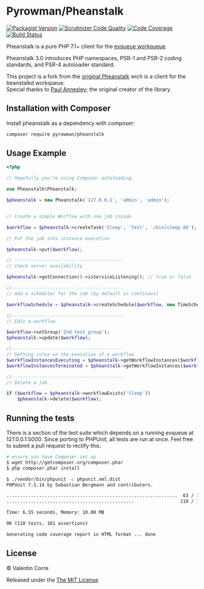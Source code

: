 Pyrowman/Pheanstalk
==========
[![Packagist Version](https://img.shields.io/packagist/v/pyrowman/pheanstalk)](https://packagist.org/packages/pyrowman/pheanstalk)
[![Scrutinizer Code Quality](https://scrutinizer-ci.com/g/PyRowMan/pheanstalk/badges/quality-score.png?b=master)](https://scrutinizer-ci.com/g/PyRowMan/pheanstalk/?branch=master)
[![Code Coverage](https://scrutinizer-ci.com/g/PyRowMan/pheanstalk/badges/coverage.png?b=master)](https://scrutinizer-ci.com/g/PyRowMan/pheanstalk/?branch=master)
[![Build Status](https://travis-ci.org/PyRowMan/pheanstalk.svg?branch=master)](https://travis-ci.org/PyRowMan/pheanstalk)

Pheanstalk is a pure PHP 7.1+ client for the [evqueue workqueue][1].

Pheanstalk 3.0 introduces PHP namespaces, PSR-1 and PSR-2 coding standards,
and PSR-4 autoloader standard.

This project is a fork from the [original Pheanstalk][3] wich is a client for the beanstalkd workqueue.  
Special thanks to [Paul Annesley][2]; the original creator of the library.

  [1]: https://github.com/coldsource/evqueue-core
  [2]: http://paul.annesley.cc/
  [3]: https://github.com/pheanstalk/pheanstalk

Installation with Composer
-------------

Install pheanstalk as a dependency with composer:

```bash
composer require pyrowman/pheanstalk
```


Usage Example
-------------

```php
<?php

// Hopefully you're using Composer autoloading.

use Pheanstalk\Pheanstalk;

$pheanstalk = new Pheanstalk('127.0.0.1', 'admin', 'admin');


// Create a simple Worflow with one job inside

$workflow = $pheanstalk->createTask('Sleep', 'Test', '/bin/sleep 80');

// Put the job into instance execution

$pheanstalk->put($workflow);

// ----------------------------------------
// check server availability

$pheanstalk->getConnection()->isServiceListening(); // true or false

//-----------------------------------------
// Add a scheduler for the job (by default in continous)

$workflowSchedule = $pheanstalk->createSchedule($workflow, new TimeSchedule());

//-----------------------------------------
// Edit a workflow

$workflow->setGroup('2nd test group');
$pheanstalk->update($workflow);

//-----------------------------------------
// Getting infos on the execution of a workflow
$workflowInstancesExecuting = $pheanstalk->getWorkflowInstances($workflow, GetWorkflowInstancesCommand::FILTER_EXECUTING);
$workflowInstancesTerminated = $pheanstalk->getWorkflowInstances($workflow, GetWorkflowInstancesCommand::FILTER_TERMINATED);

//-----------------------------------------
// Delete a job 

if ($workflow = $pheanstalk->workflowExists('Sleep'))
    $pheanstalk->delete($workflow);

```


Running the tests
-----------------

There is a section of the test suite which depends on a running evqueue
at 127.0.0.1:5000.
Since porting to PHPUnit, all tests are run at once. Feel free to submit
a pull request to rectify this.

```bash
# ensure you have Composer set up
$ wget http://getcomposer.org/composer.phar
$ php composer.phar install

$ ./vendor/bin/phpunit -c phpunit.xml.dist
PHPUnit 7.5.14 by Sebastian Bergmann and contributors.

...............................................................  63 / 110 ( 57%)
...............................................                 110 / 110 (100%)

Time: 6.55 seconds, Memory: 10.00 MB

OK (110 tests, 161 assertions)

Generating code coverage report in HTML format ... done
```

License
-------

© Valentin Corre

Released under the [The MIT License](http://www.opensource.org/licenses/mit-license.php)
